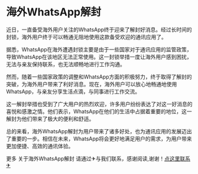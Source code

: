 # 海外WhatsApp解封

近日，一直备受海外用户关注的WhatsApp终于迎来了解封好消息。经过长时间的封锁，海外用户终于可以畅通无阻地使用这款备受欢迎的通讯应用了。

据悉，WhatsApp在海外遭遇封锁主要是由于一些国家对于通讯应用的监管政策，导致WhatsApp在该地区无法正常使用。这一封锁举措一度让海外用户感到困扰，无法与亲友保持联系，也无法顺畅地进行工作沟通。

然而，随着一些国家政策的调整和WhatsApp方面的积极努力，终于取得了解封的突破，为海外用户带来了利好消息。现在，海外用户可以放心地畅通地使用WhatsApp，与亲友分享生活点滴，与同事进行工作交流。

这一解封举措也受到了广大用户的热烈欢迎，许多用户纷纷表达了对这一好消息的喜悦和感激之情。他们表示，WhatsApp在他们的生活中占据着重要的地位，这一解封为他们带来了极大的便利和舒适。

总的来看，海外WhatsApp解封为用户带来了诸多好处，也为通讯应用的发展迈出了重要的一步。相信在未来，WhatsApp将会更好地满足用户的需求，为用户带来更加便捷、高效的通讯体验。

更多 关于海外WhatsApp解封 请通过✈与我们联系，感谢阅读,谢谢！[点这里联系✈](https://1.k02.cc)
